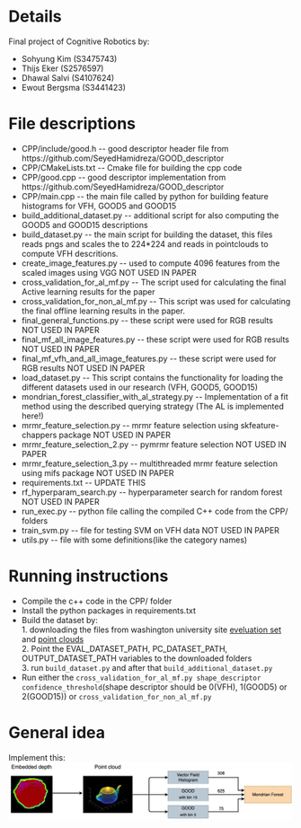# Details
Final project of Cognitive Robotics by:
<ul>
  <li>Sohyung Kim (S3475743)</li>
  <li>Thijs Eker (S2576597)</li>
  <li>Dhawal Salvi (S4107624)</liv>
  <li>Ewout Bergsma (S3441423)</li>
</ul>

# File descriptions
<ul>
  <li>
    CPP/include/good.h -- good descriptor header file from https://github.com/SeyedHamidreza/GOOD_descriptor
  </li>
  <li>
    CPP/CMakeLists.txt -- Cmake file for building the cpp code
  </li>
  <li>
    CPP/good.cpp -- good descriptor implementation from https://github.com/SeyedHamidreza/GOOD_descriptor
  </li>
  <li>
    CPP/main.cpp -- the main file called by python for building feature histograms for VFH, GOOD5 and GOOD15
  </li>

  <li>
    build_additional_dataset.py -- additional script for also computing the GOOD5 and GOOD15 descriptions
  </li>
  <li>
    build_dataset.py -- the main script for building the dataset, this files reads pngs and scales the to 224*224 and reads in pointclouds to compute VFH descritions.
  </li>
  <li>
    create_image_features.py -- used to compute 4096 features from the scaled images using VGG NOT USED IN PAPER
  </li>
  <li>
    cross_validation_for_al_mf.py -- The script used for calculating the final Active learning results for the paper
  </li>
  <li>
    cross_validation_for_non_al_mf.py -- This script was used for calculating the final offline learning results in the paper.
  </li>
  <li>
    final_general_functions.py	-- these script were used for RGB results NOT USED IN PAPER
  </li>
  <li>
    final_mf_all_image_features.py	-- these script were used for RGB results NOT USED IN PAPER
  </li>
  <li>
    final_mf_vfh_and_all_image_features.py	-- these script were used for RGB results NOT USED IN PAPER
  </li>
  <li>
    load_dataset.py -- This script contains the functionality for loading the different datasets used in our research (VFH, GOOD5, GOOD15)
  </li>
  <li>
    mondrian_forest_classifier_with_al_strategy.py -- Implementation of a fit method using the described querying strategy (The AL is implemented here!)
  </li>
  <li>
    mrmr_feature_selection.py -- mrmr feature selection using skfeature-chappers package NOT USED IN PAPER
  </li>
  <li>
    mrmr_feature_selection_2.py	-- pymrmr feature selection NOT USED IN PAPER
  </li>
  <li>
    mrmr_feature_selection_3.py	-- multithreaded mrmr feature selection using mifs package NOT USED IN PAPER
  </li>
  <li>
    requirements.txt	-- UPDATE THIS
  </li>
  <li>
    rf_hyperparam_search.py	 -- hyperparameter search for random forest NOT USED IN PAPER
  </li>
  <li>
    run_exec.py	-- python file calling the compiled C++ code from the CPP/ folders
  </li>
  <li>
    train_svm.py	-- file for testing SVM on VFH data NOT USED IN PAPER
  </li>
  <li>
    utils.py	-- file with some definitions(like the category names)
  </li>
</ul>

# Running instructions
<ul>
    <li>
        Compile the c++ code in the CPP/ folder
    </li>
    <li>
        Install the python packages in requirements.txt
    </li>
    <li>
        Build the dataset by:<br> 
        1. downloading the files from washington university site 
        <a href="https://rgbd-dataset.cs.washington.edu/dataset/rgbd-dataset_eval/">eveluation set</a> and <a href="https://rgbd-dataset.cs.washington.edu/dataset/rgbd-dataset_pcd_ascii/">point clouds</a> <br>
        2. Point the EVAL_DATASET_PATH, PC_DATASET_PATH, OUTPUT_DATASET_PATH variables to the downloaded folders<br>
        3. run <code>build_dataset.py</code> and after that <code>build_additional_dataset.py</code>
    </li>
    <li>
        Run either the <code>cross_validation_for_al_mf.py shape_descriptor confidence_threshold</code>(shape descriptor should be 0(VFH), 1(GOOD5) or 2(GOOD15)) or <code>cross_validation_for_non_al_mf.py</code>
    </li>
</ul>

# General idea
Implement this:
![Proposed pipeline](proposed_pipeline.jpg)

